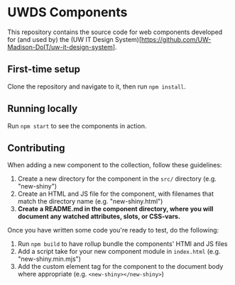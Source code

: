 # UWDS Components

This repository contains the source code for web components developed for (and used by) the (UW IT Design System)[https://github.com/UW-Madison-DoIT/uw-it-design-system].

## First-time setup

Clone the repository and navigate to it, then run `npm install`.

## Running locally

Run `npm start` to see the components in action.

## Contributing

When adding a new component to the collection, follow these guidelines:

1. Create a new directory for the component in the `src/` directory (e.g. "new-shiny")
2. Create an HTML and JS file for the component, with filenames that match the directory name (e.g. "new-shiny.html")
3. **Create a README.md in the component directory, where you will document any watched attributes, slots, or CSS-vars.**

Once you have written some code you're ready to test, do the following:

1. Run `npm build` to have rollup bundle the components' HTMl and JS files
2. Add a script take for your new component module in `index.html` (e.g. "new-shiny.min.mjs")
3. Add the custom element tag for the component to the document body where appropriate (e.g. `<new-shiny></new-shiny>`)
